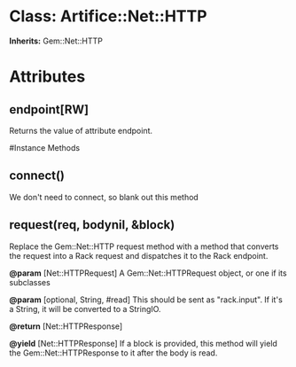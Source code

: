 # Class: Artifice::Net::HTTP
**Inherits:** Gem::Net::HTTP
    



# Attributes
## endpoint[RW] [](#attribute-c-endpoint)
Returns the value of attribute endpoint.


#Instance Methods
## connect() [](#method-i-connect)
We don't need to connect, so blank out this method

## request(req, bodynil, &block) [](#method-i-request)
Replace the Gem::Net::HTTP request method with a method that converts the
request into a Rack request and dispatches it to the Rack endpoint.

**@param** [Net::HTTPRequest] A Gem::Net::HTTPRequest
object, or one if its subclasses

**@param** [optional, String, #read] This should
be sent as "rack.input". If it's a String, it will
be converted to a StringIO.

**@return** [Net::HTTPResponse] 

**@yield** [Net::HTTPResponse] If a block is provided,
this method will yield the Gem::Net::HTTPResponse to
it after the body is read.

